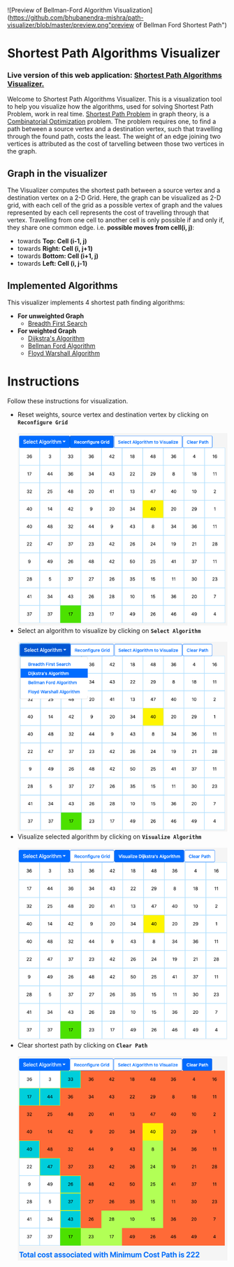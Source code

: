 ![Preview of Bellman-Ford Algorithm Visualization](https://github.com/bhubanendra-mishra/path-visualizer/blob/master/preview.png"preview of Bellman Ford Shortest Path")
# Shortest Path Algorithms Visualizer
### Live version of this web application: [Shortest Path Algorithms Visualizer.](https://shounakb1.github.io/path-visualizer/)
Welcome to Shortest Path Algorithms Visualizer. This is a visualization tool to help you visualize how the algorithms, used for solving Shortest Path Problem, work in real time. [Shortest Path Problem](https://en.wikipedia.org/wiki/Shortest_path_problem) in graph theory, is a [Combinatorial Optimization](https://en.wikipedia.org/wiki/Combinatorial_optimization) problem. The problem requires one, to find a path between a source vertex and a destination vertex, such that travelling through the found path, costs the least. The weight of an edge joining two vertices is attributed as the cost of tarvelling between those two vertices in the graph.

## Graph in the visualizer
The Visualizer computes the shortest path between a source vertex and a destination vertex on a 2-D Grid. Here, the graph can be visualized as 2-D grid, with each cell of the grid as a possible vertex of graph and the values represented by each cell represents the cost of travelling through that vertex. Travelling from one cell to another cell is only possible if and only if, they share one common edge. i.e. **possible moves from cell(i, j)**:

  - towards **Top: Cell (i-1, j)**
  - towards **Right: Cell (i, j+1)**
  - towards **Bottom: Cell (i+1, j)**
  - towards **Left: Cell (i, j-1)**

## Implemented Algorithms
This visualizer implements 4 shortest path finding algorithms:

  - **For unweighted Graph**
    - [Breadth First Search](https://en.wikipedia.org/wiki/Breadth-first_search)
  - **For weighted Graph**
    - [Dijkstra's Algorithm](https://en.wikipedia.org/wiki/Dijkstra%27s_algorithm)
    - [Bellman Ford Algorithm](https://en.wikipedia.org/wiki/Bellman–Ford_algorithm)
    - [Floyd Warshall Algorithm](https://en.wikipedia.org/wiki/Floyd–Warshall_algorithm)

# Instructions
Follow these instructions for visualization.
  - Reset weights, source vertex and destination vertex by clicking on **`Reconfigure Grid`** <br/><br/>
  ![Reconfigure Grid](https://github.com/bhubanendra-mishra/path-visualizer/blob/master/reconfigure-grid.png)
  - Select an algorithm to visualize by clicking on **`Select Algorithm`** <br/><br/>
  ![Select Algorithm](https://github.com/bhubanendra-mishra/path-visualizer/blob/master/select-algorithm.png)
  - Visualize selected algorithm by clicking on **`Visualize Algorithm`** <br/><br/>
  ![Visualize Algorithm](https://github.com/bhubanendra-mishra/path-visualizer/blob/master/visualize.png)
  - Clear shortest path by clicking on **`Clear Path`** <br/><br/>
  ![Clear Path](https://github.com/bhubanendra-mishra/path-visualizer/blob/master/clear-path.png)
